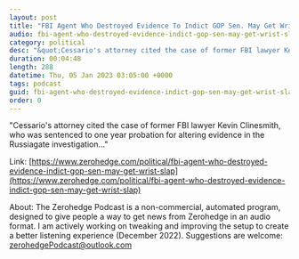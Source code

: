 ```yaml
---
layout: post
title: "FBI Agent Who Destroyed Evidence To Indict GOP Sen. May Get Wrist-Slap"
audio: fbi-agent-who-destroyed-evidence-indict-gop-sen-may-get-wrist-slap-0
category: political
desc: "&quot;Cessario's attorney cited the case of former FBI lawyer Kevin Clinesmith, who was sentenced to one year probation for altering evidence in the Russiagate investigation...&quot;"
duration: 00:04:48
length: 288
datetime: Thu, 05 Jan 2023 03:05:00 +0000
tags: podcast
guid: fbi-agent-who-destroyed-evidence-indict-gop-sen-may-get-wrist-slap-0
order: 0
---
```

&quot;Cessario's attorney cited the case of former FBI lawyer Kevin Clinesmith, who was sentenced to one year probation for altering evidence in the Russiagate investigation...&quot;

Link: [https://www.zerohedge.com/political/fbi-agent-who-destroyed-evidence-indict-gop-sen-may-get-wrist-slap](https://www.zerohedge.com/political/fbi-agent-who-destroyed-evidence-indict-gop-sen-may-get-wrist-slap)

About: The Zerohedge Podcast is a non-commercial, automated program, designed to give people a way to get news from Zerohedge in an audio format.  I am actively working on tweaking and improving the setup to create a better listening experience (December 2022).  Suggestions are welcome: [zerohedgePodcast@outlook.com](mailto:zerohedgePodcast@outlook.com)